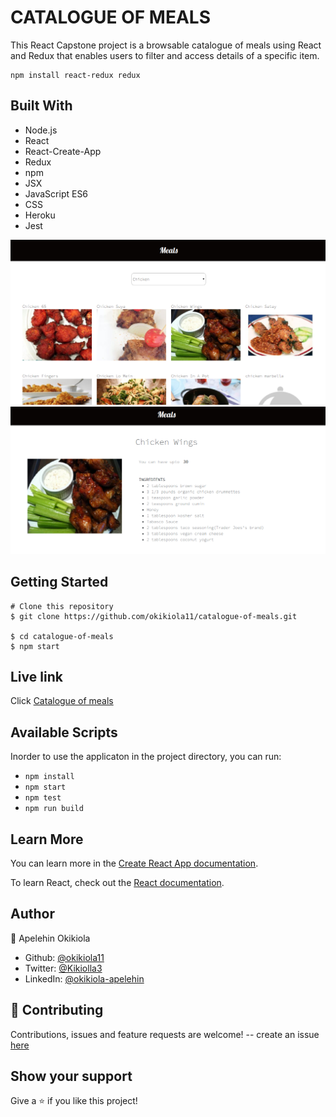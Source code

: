 # CATALOGUE OF MEALS
 
This React Capstone project is a browsable catalogue of meals using React and Redux that enables users to filter and access details of a specific item.

``` 
npm install react-redux redux 
```

## Built With
- Node.js
- React
- React-Create-App
- Redux
- npm
- JSX
- JavaScript ES6
- CSS
- Heroku
- Jest

![screenshot](src/assets/screenshot.png)
![screenshot](src/assets/screenshot2.png)

## Getting Started
```
# Clone this repository
$ git clone https://github.com/okikiola11/catalogue-of-meals.git

$ cd catalogue-of-meals
$ npm start
```

## Live link
Click <a href="https://catalogue-of-meals.netlify.app/">Catalogue of meals</a>

## Available Scripts

Inorder to use the applicaton in the project directory, you can run:

- `npm install`
- `npm start`
- `npm test`
- `npm run build`

## Learn More

You can learn more in the [Create React App documentation](https://facebook.github.io/create-react-app/docs/getting-started).

To learn React, check out the [React documentation](https://reactjs.org/).


## Author

👤 Apelehin Okikiola

- Github: [@okikiola11](https://github.com/okikiola11)
- Twitter: [@Kikiolla3](https://twitter.com/Kikiolla3)
- LinkedIn: [@okikiola-apelehin](https://www.linkedin.com/in/okikiola-apelehin-459008122/)


## 🤝 Contributing
 Contributions, issues and feature requests are welcome!
 -- create an issue <a href="https://github.com/okikiola11/catalogue-of-meals/issues">here</a>

## Show your support 
Give a ⭐️ if you like this project!
